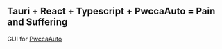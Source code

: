 ## Tauri + React + Typescript + PwccaAuto = Pain and Suffering

GUI for [PwccaAuto](https://github.com/YMGPwcca/pwcca-auto)
